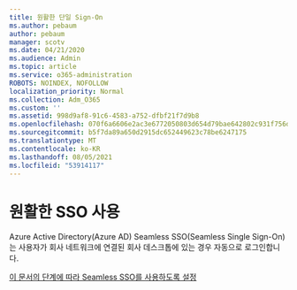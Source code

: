 ```yaml
---
title: 원활한 단일 Sign-On
ms.author: pebaum
author: pebaum
manager: scotv
ms.date: 04/21/2020
ms.audience: Admin
ms.topic: article
ms.service: o365-administration
ROBOTS: NOINDEX, NOFOLLOW
localization_priority: Normal
ms.collection: Adm_O365
ms.custom: ''
ms.assetid: 998d9af8-91c6-4583-a752-dfbf21f7d9b8
ms.openlocfilehash: 070f6a6606e2ac3e6772050803d654d79bae642802c931f756d1c1ac3421f34d
ms.sourcegitcommit: b5f7da89a650d2915dc652449623c78be6247175
ms.translationtype: MT
ms.contentlocale: ko-KR
ms.lasthandoff: 08/05/2021
ms.locfileid: "53914117"
---
```

# <a name="enable-seamless-sso"></a>원활한 SSO 사용

Azure Active Directory(Azure AD) Seamless SSO(Seamless Single Sign-On)는 사용자가 회사 네트워크에 연결된 회사 데스크톱에 있는 경우 자동으로 로그인합니다.
  
[이 문서의 단계에 따라 Seamless SSO를 사용하도록 설정](https://docs.microsoft.com/azure/active-directory/connect/active-directory-aadconnect-sso-quick-start)
  

